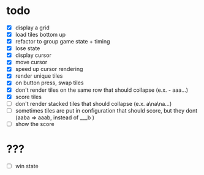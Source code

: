 # todo

- [x] display a grid
- [x] load tiles bottom up
- [x] refactor to group game state + timing
- [x] lose state
- [x] display cursor
- [x] move cursor
- [x] speed up cursor rendering
- [x] render unique tiles
- [x] on button press, swap tiles
- [x] don't render tiles on the same row that should collapse (e.x. - aaa...)
- [x] score tiles
- [ ] don't render stacked tiles that should collapse (e.x. a\na\na...)
- [ ] sometimes tiles are put in configuration that should score, but they dont
      (aaba => aaab, instead of ___b )
- [ ] show the score

# ???

- [ ] win state
